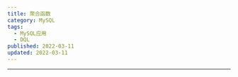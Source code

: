 ```yaml
---
title: 聚合函数
category: MySQL
tags:
  - MySQL应用
  - DQL
published: 2022-03-11
updated: 2022-03-11
---
```

---
